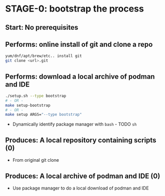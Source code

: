 
# STAGE-0: bootstrap the process

## Start: No prerequisites

## Performs: online install of git and clone a repo

```bash
yum/dnf/apt/brew/etc.. install git
git clone <url>.git
```

## Performs: download a local archive of podman and IDE

```bash
./setup.sh --type bootstrap
# - OR -
make setup-bootstrap
# - OR -
make setup ARGS="--type bootstrap"
```

* Dynamically identify package manager with `bash` - TODO `sh`

## Produces: A local repository containing scripts (0)

* From original git clone

## Produces: A local archive of podman and IDE (0)

* Use package manager to do a local download of podman and IDE
